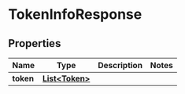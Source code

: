 

# TokenInfoResponse


## Properties

Name | Type | Description | Notes
------------ | ------------- | ------------- | -------------
**token** | [**List&lt;Token&gt;**](Token.md) |  | 



